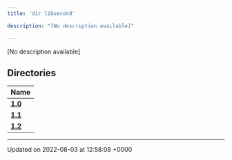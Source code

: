 ```yaml
---
title: 'dir libsecond'

description: "[No description available]"

---
```







[No description available]

## Directories

| Name           |
| -------------- |
| **[1.0](/documentation/code/gambit_sphinx/files/dir_4e7d0a7221199b5e3988a802b6a5e37f/#dir-1.0)**  |
| **[1.1](/documentation/code/gambit_sphinx/files/dir_d1f2a55f41e415ebe099cfae2057f907/#dir-1.1)**  |
| **[1.2](/documentation/code/gambit_sphinx/files/dir_1185cf205eb7c76e1c0c729ff9fd7030/#dir-1.2)**  |






-------------------------------

Updated on 2022-08-03 at 12:58:08 +0000
